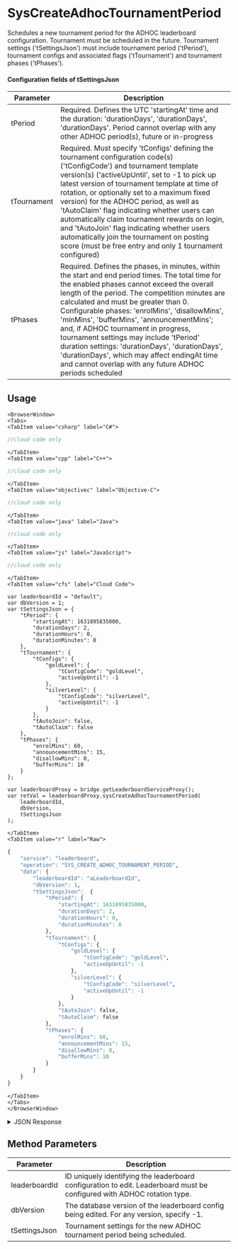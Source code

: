 # SysCreateAdhocTournamentPeriod

Schedules a new tournament period for the ADHOC leaderboard configuration. Tournament must be scheduled in the future. Tournament settings ('tSettingsJson') must include tournament period ('tPeriod'), tournament configs and associated flags ('tTournament') and tournament phases ('tPhases').



#### Configuration fields of **tSettingsJson**
Parameter | Description
--------- | -----------
tPeriod | Required. Defines the UTC 'startingAt' time and the duration: 'durationDays', 'durationDays', 'durationDays'. Period cannot overlap with any other ADHOC period(s), future or in-progress
tTournament | Required. Must specify 'tConfigs' defining the tournament configuration code(s) ('tConfigCode') and tournament template version(s) ('activeUpUntil', set to -1 to pick up latest version of tournament template at time of rotation, or optionally set to a maximum fixed version) for the ADHOC period, as well as 'tAutoClaim' flag indicating whether users can automatically claim tournament rewards on login, and 'tAutoJoin' flag indicating whether users automatically join the tournament on posting score (must be free entry and only 1 tournament configured)
tPhases | Required. Defines the phases, in minutes, within the start and end period times. The total time for the enabled phases cannot exceed the overall length of the period. The competition minutes are calculated and must be greater than 0. Configurable phases: 'enrolMins', 'disallowMins', 'minMins', 'bufferMins', 'announcementMins'; and, if ADHOC tournament in progress, tournament settings may include 'tPeriod' duration settings: 'durationDays', 'durationDays', 'durationDays', which may affect endingAt time and cannot overlap with any future ADHOC periods scheduled

<PartialServop service_name="leaderboard" operation_name="SYS_CREATE_ADHOC_TOURNAMENT_PERIOD" />

## Usage

```mdx-code-block
<BrowserWindow>
<Tabs>
<TabItem value="csharp" label="C#">
```

```csharp
//cloud code only
```

```mdx-code-block
</TabItem>
<TabItem value="cpp" label="C++">
```

```cpp
//cloud code only
```

```mdx-code-block
</TabItem>
<TabItem value="objectivec" label="Objective-C">
```

```objectivec
//cloud code only
```

```mdx-code-block
</TabItem>
<TabItem value="java" label="Java">
```

```java
//cloud code only
```

```mdx-code-block
</TabItem>
<TabItem value="js" label="JavaScript">
```

```javascript
//cloud code only
```

```mdx-code-block
</TabItem>
<TabItem value="cfs" label="Cloud Code">
```

```cfscript
var leaderboardId = "default";
var dbVersion = 1;
var tSettingsJson = {
	"tPeriod": {
		"startingAt": 1631895835000,
		"durationDays": 2,
		"durationHours": 0,
		"durationMinutes": 0
	},
	"tTournament": {
		"tConfigs": {
			"goldLevel": {
				"tConfigCode": "goldLevel",
				"activeUpUntil": -1
			},
			"silverLevel": {
				"tConfigCode": "silverLevel",
				"activeUpUntil": -1
			}
		},
		"tAutoJoin": false,
		"tAutoClaim": false
	},
	"tPhases": {
		"enrolMins": 60,
		"announcementMins": 15,
		"disallowMins": 0,
		"bufferMins": 10
	}
};				

var leaderboardProxy = bridge.getLeaderboardServiceProxy();
var retVal = leaderboardProxy.sysCreateAdhocTournamentPeriod(
    leaderboardId,
	dbVersion,
	tSettingsJson
);
```

```mdx-code-block
</TabItem>
<TabItem value="r" label="Raw">
```

```r
{
	"service": "leaderboard",
	"operation": "SYS_CREATE_ADHOC_TOURNAMENT_PERIOD",
	"data": {
		"leaderboardId": "aLeaderboardId",
		"dbVersion": 1,
		"tSettingsJson":  {
			"tPeriod": {
				"startingAt": 1631895835000,
				"durationDays": 2,
				"durationHours": 0,
				"durationMinutes": 0
			},
			"tTournament": {
				"tConfigs": {
					"goldLevel": {
						"tConfigCode": "goldLevel",
						"activeUpUntil": -1
					},
					"silverLevel": {
						"tConfigCode": "silverLevel",
						"activeUpUntil": -1
					}
				},
				"tAutoJoin": false,
				"tAutoClaim": false
			},
			"tPhases": {
				"enrolMins": 60,
				"announcementMins": 15,
				"disallowMins": 0,
				"bufferMins": 10
			}
		}
	}
}
```

```mdx-code-block
</TabItem>
</Tabs>
</BrowserWindow>
```

<details>
<summary>JSON Response</summary>

```json
{
  "data": {
    "aLeaderboardIdC": {
      "leaderboardId": "aLeaderboardId",
      "dbVersion": 3,
      "resetAt": 1635895835000,
      "leaderboardType": "HIGH_VALUE",
      "rotationType": "ADHOC",
      "retainedCount": 5,
      "data": {},
      "numDaysToRotate": 0,
      "entryType": "PLAYER",
      "tEnabled": true,
      "tScheduled": [
        {
          "startingAt": 1635895835000,
          "endingAt": 1636068635000,
          "tConfigs": {
            "silverLevel": {
              "activeUpUntil": -1,
              "tConfigCode": "silverLevel"
            },
            "goldLevel": {
              "activeUpUntil": -1,
              "tConfigCode": "goldLevel"
            }
          },
          "tStates": {
            "enrolMins": 60,
            "disallowMins": 0,
            "minMins": 2865,
            "compMins": 2795,
            "bufferMins": 10,
            "announcementMins": 15
          },
          "tAutoJoin": false,
          "tAutoClaim": false
        }
      ],
      "tTemplateOnly": false,
      "currentVersionId": 1,
      "currentPeriod": {
        "versionId": 1,
        "startingAt": 1632253445307,
        "endingAt": 1635895835000,
        "rotationType": "ADHOC",
        "numDaysToRotate": 0
      }
    }
  },
  "status": 200
}
```
</details>

## Method Parameters
Parameter | Description
--------- | -----------
leaderboardId | ID uniquely identifying the leaderboard configuration to edit. Leaderboard must be configured with ADHOC rotation type.
dbVersion | The database version of the leaderboard config being edited. For any version, specify -1.
tSettingsJson | Tournament settings for the new ADHOC tournament period being scheduled.


